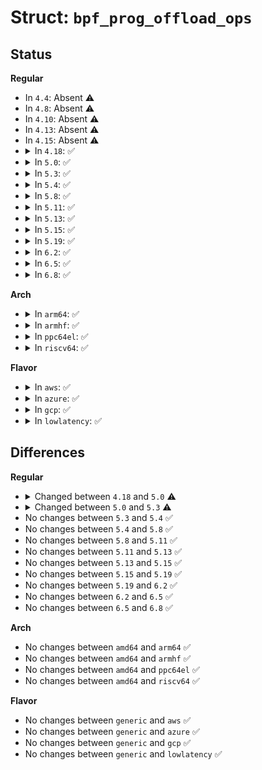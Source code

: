 # Struct: <code>bpf_prog_offload_ops</code>

## Status
<b>Regular</b>
<ul>
<li>
In <code>4.4</code>: Absent ⚠️
</li>
<li>
In <code>4.8</code>: Absent ⚠️
</li>
<li>
In <code>4.10</code>: Absent ⚠️
</li>
<li>
In <code>4.13</code>: Absent ⚠️
</li>
<li>
In <code>4.15</code>: Absent ⚠️
</li>
<li>
<details>
<summary>In <code>4.18</code>: ✅</summary>

```c
struct bpf_prog_offload_ops {
    int (*insn_hook)(struct bpf_verifier_env *, int, int);
};
```
</details>
</li>
<li>
<details>
<summary>In <code>5.0</code>: ✅</summary>

```c
struct bpf_prog_offload_ops {
    int (*insn_hook)(struct bpf_verifier_env *, int, int);
    int (*finalize)(struct bpf_verifier_env *);
    int (*prepare)(struct bpf_prog *);
    int (*translate)(struct bpf_prog *);
    void (*destroy)(struct bpf_prog *);
};
```
</details>
</li>
<li>
<details>
<summary>In <code>5.3</code>: ✅</summary>

```c
struct bpf_prog_offload_ops {
    int (*insn_hook)(struct bpf_verifier_env *, int, int);
    int (*finalize)(struct bpf_verifier_env *);
    int (*replace_insn)(struct bpf_verifier_env *, u32, struct bpf_insn *);
    int (*remove_insns)(struct bpf_verifier_env *, u32, u32);
    int (*prepare)(struct bpf_prog *);
    int (*translate)(struct bpf_prog *);
    void (*destroy)(struct bpf_prog *);
};
```
</details>
</li>
<li>
<details>
<summary>In <code>5.4</code>: ✅</summary>

```c
struct bpf_prog_offload_ops {
    int (*insn_hook)(struct bpf_verifier_env *, int, int);
    int (*finalize)(struct bpf_verifier_env *);
    int (*replace_insn)(struct bpf_verifier_env *, u32, struct bpf_insn *);
    int (*remove_insns)(struct bpf_verifier_env *, u32, u32);
    int (*prepare)(struct bpf_prog *);
    int (*translate)(struct bpf_prog *);
    void (*destroy)(struct bpf_prog *);
};
```
</details>
</li>
<li>
<details>
<summary>In <code>5.8</code>: ✅</summary>

```c
struct bpf_prog_offload_ops {
    int (*insn_hook)(struct bpf_verifier_env *, int, int);
    int (*finalize)(struct bpf_verifier_env *);
    int (*replace_insn)(struct bpf_verifier_env *, u32, struct bpf_insn *);
    int (*remove_insns)(struct bpf_verifier_env *, u32, u32);
    int (*prepare)(struct bpf_prog *);
    int (*translate)(struct bpf_prog *);
    void (*destroy)(struct bpf_prog *);
};
```
</details>
</li>
<li>
<details>
<summary>In <code>5.11</code>: ✅</summary>

```c
struct bpf_prog_offload_ops {
    int (*insn_hook)(struct bpf_verifier_env *, int, int);
    int (*finalize)(struct bpf_verifier_env *);
    int (*replace_insn)(struct bpf_verifier_env *, u32, struct bpf_insn *);
    int (*remove_insns)(struct bpf_verifier_env *, u32, u32);
    int (*prepare)(struct bpf_prog *);
    int (*translate)(struct bpf_prog *);
    void (*destroy)(struct bpf_prog *);
};
```
</details>
</li>
<li>
<details>
<summary>In <code>5.13</code>: ✅</summary>

```c
struct bpf_prog_offload_ops {
    int (*insn_hook)(struct bpf_verifier_env *, int, int);
    int (*finalize)(struct bpf_verifier_env *);
    int (*replace_insn)(struct bpf_verifier_env *, u32, struct bpf_insn *);
    int (*remove_insns)(struct bpf_verifier_env *, u32, u32);
    int (*prepare)(struct bpf_prog *);
    int (*translate)(struct bpf_prog *);
    void (*destroy)(struct bpf_prog *);
};
```
</details>
</li>
<li>
<details>
<summary>In <code>5.15</code>: ✅</summary>

```c
struct bpf_prog_offload_ops {
    int (*insn_hook)(struct bpf_verifier_env *, int, int);
    int (*finalize)(struct bpf_verifier_env *);
    int (*replace_insn)(struct bpf_verifier_env *, u32, struct bpf_insn *);
    int (*remove_insns)(struct bpf_verifier_env *, u32, u32);
    int (*prepare)(struct bpf_prog *);
    int (*translate)(struct bpf_prog *);
    void (*destroy)(struct bpf_prog *);
};
```
</details>
</li>
<li>
<details>
<summary>In <code>5.19</code>: ✅</summary>

```c
struct bpf_prog_offload_ops {
    int (*insn_hook)(struct bpf_verifier_env *, int, int);
    int (*finalize)(struct bpf_verifier_env *);
    int (*replace_insn)(struct bpf_verifier_env *, u32, struct bpf_insn *);
    int (*remove_insns)(struct bpf_verifier_env *, u32, u32);
    int (*prepare)(struct bpf_prog *);
    int (*translate)(struct bpf_prog *);
    void (*destroy)(struct bpf_prog *);
};
```
</details>
</li>
<li>
<details>
<summary>In <code>6.2</code>: ✅</summary>

```c
struct bpf_prog_offload_ops {
    int (*insn_hook)(struct bpf_verifier_env *, int, int);
    int (*finalize)(struct bpf_verifier_env *);
    int (*replace_insn)(struct bpf_verifier_env *, u32, struct bpf_insn *);
    int (*remove_insns)(struct bpf_verifier_env *, u32, u32);
    int (*prepare)(struct bpf_prog *);
    int (*translate)(struct bpf_prog *);
    void (*destroy)(struct bpf_prog *);
};
```
</details>
</li>
<li>
<details>
<summary>In <code>6.5</code>: ✅</summary>

```c
struct bpf_prog_offload_ops {
    int (*insn_hook)(struct bpf_verifier_env *, int, int);
    int (*finalize)(struct bpf_verifier_env *);
    int (*replace_insn)(struct bpf_verifier_env *, u32, struct bpf_insn *);
    int (*remove_insns)(struct bpf_verifier_env *, u32, u32);
    int (*prepare)(struct bpf_prog *);
    int (*translate)(struct bpf_prog *);
    void (*destroy)(struct bpf_prog *);
};
```
</details>
</li>
<li>
<details>
<summary>In <code>6.8</code>: ✅</summary>

```c
struct bpf_prog_offload_ops {
    int (*insn_hook)(struct bpf_verifier_env *, int, int);
    int (*finalize)(struct bpf_verifier_env *);
    int (*replace_insn)(struct bpf_verifier_env *, u32, struct bpf_insn *);
    int (*remove_insns)(struct bpf_verifier_env *, u32, u32);
    int (*prepare)(struct bpf_prog *);
    int (*translate)(struct bpf_prog *);
    void (*destroy)(struct bpf_prog *);
};
```
</details>
</li>
</ul>
<b>Arch</b>
<ul>
<li>
<details>
<summary>In <code>arm64</code>: ✅</summary>

```c
struct bpf_prog_offload_ops {
    int (*insn_hook)(struct bpf_verifier_env *, int, int);
    int (*finalize)(struct bpf_verifier_env *);
    int (*replace_insn)(struct bpf_verifier_env *, u32, struct bpf_insn *);
    int (*remove_insns)(struct bpf_verifier_env *, u32, u32);
    int (*prepare)(struct bpf_prog *);
    int (*translate)(struct bpf_prog *);
    void (*destroy)(struct bpf_prog *);
};
```
</details>
</li>
<li>
<details>
<summary>In <code>armhf</code>: ✅</summary>

```c
struct bpf_prog_offload_ops {
    int (*insn_hook)(struct bpf_verifier_env *, int, int);
    int (*finalize)(struct bpf_verifier_env *);
    int (*replace_insn)(struct bpf_verifier_env *, u32, struct bpf_insn *);
    int (*remove_insns)(struct bpf_verifier_env *, u32, u32);
    int (*prepare)(struct bpf_prog *);
    int (*translate)(struct bpf_prog *);
    void (*destroy)(struct bpf_prog *);
};
```
</details>
</li>
<li>
<details>
<summary>In <code>ppc64el</code>: ✅</summary>

```c
struct bpf_prog_offload_ops {
    int (*insn_hook)(struct bpf_verifier_env *, int, int);
    int (*finalize)(struct bpf_verifier_env *);
    int (*replace_insn)(struct bpf_verifier_env *, u32, struct bpf_insn *);
    int (*remove_insns)(struct bpf_verifier_env *, u32, u32);
    int (*prepare)(struct bpf_prog *);
    int (*translate)(struct bpf_prog *);
    void (*destroy)(struct bpf_prog *);
};
```
</details>
</li>
<li>
<details>
<summary>In <code>riscv64</code>: ✅</summary>

```c
struct bpf_prog_offload_ops {
    int (*insn_hook)(struct bpf_verifier_env *, int, int);
    int (*finalize)(struct bpf_verifier_env *);
    int (*replace_insn)(struct bpf_verifier_env *, u32, struct bpf_insn *);
    int (*remove_insns)(struct bpf_verifier_env *, u32, u32);
    int (*prepare)(struct bpf_prog *);
    int (*translate)(struct bpf_prog *);
    void (*destroy)(struct bpf_prog *);
};
```
</details>
</li>
</ul>
<b>Flavor</b>
<ul>
<li>
<details>
<summary>In <code>aws</code>: ✅</summary>

```c
struct bpf_prog_offload_ops {
    int (*insn_hook)(struct bpf_verifier_env *, int, int);
    int (*finalize)(struct bpf_verifier_env *);
    int (*replace_insn)(struct bpf_verifier_env *, u32, struct bpf_insn *);
    int (*remove_insns)(struct bpf_verifier_env *, u32, u32);
    int (*prepare)(struct bpf_prog *);
    int (*translate)(struct bpf_prog *);
    void (*destroy)(struct bpf_prog *);
};
```
</details>
</li>
<li>
<details>
<summary>In <code>azure</code>: ✅</summary>

```c
struct bpf_prog_offload_ops {
    int (*insn_hook)(struct bpf_verifier_env *, int, int);
    int (*finalize)(struct bpf_verifier_env *);
    int (*replace_insn)(struct bpf_verifier_env *, u32, struct bpf_insn *);
    int (*remove_insns)(struct bpf_verifier_env *, u32, u32);
    int (*prepare)(struct bpf_prog *);
    int (*translate)(struct bpf_prog *);
    void (*destroy)(struct bpf_prog *);
};
```
</details>
</li>
<li>
<details>
<summary>In <code>gcp</code>: ✅</summary>

```c
struct bpf_prog_offload_ops {
    int (*insn_hook)(struct bpf_verifier_env *, int, int);
    int (*finalize)(struct bpf_verifier_env *);
    int (*replace_insn)(struct bpf_verifier_env *, u32, struct bpf_insn *);
    int (*remove_insns)(struct bpf_verifier_env *, u32, u32);
    int (*prepare)(struct bpf_prog *);
    int (*translate)(struct bpf_prog *);
    void (*destroy)(struct bpf_prog *);
};
```
</details>
</li>
<li>
<details>
<summary>In <code>lowlatency</code>: ✅</summary>

```c
struct bpf_prog_offload_ops {
    int (*insn_hook)(struct bpf_verifier_env *, int, int);
    int (*finalize)(struct bpf_verifier_env *);
    int (*replace_insn)(struct bpf_verifier_env *, u32, struct bpf_insn *);
    int (*remove_insns)(struct bpf_verifier_env *, u32, u32);
    int (*prepare)(struct bpf_prog *);
    int (*translate)(struct bpf_prog *);
    void (*destroy)(struct bpf_prog *);
};
```
</details>
</li>
</ul>

## Differences
<b>Regular</b>
<ul>
<li>
<details>
<summary>Changed between <code>4.18</code> and <code>5.0</code> ⚠️</summary>
<ul>
<li>
<b>Field added. </b>
<code>int (*finalize)(struct bpf_verifier_env *)</code>
</li>
<li>
<b>Field added. </b>
<code>int (*prepare)(struct bpf_prog *)</code>
</li>
<li>
<b>Field added. </b>
<code>int (*translate)(struct bpf_prog *)</code>
</li>
<li>
<b>Field added. </b>
<code>void (*destroy)(struct bpf_prog *)</code>
</li>
</ul>
</details>
</li>
<li>
<details>
<summary>Changed between <code>5.0</code> and <code>5.3</code> ⚠️</summary>
<ul>
<li>
<b>Field added. </b>
<code>int (*replace_insn)(struct bpf_verifier_env *, u32, struct bpf_insn *)</code>
</li>
<li>
<b>Field added. </b>
<code>int (*remove_insns)(struct bpf_verifier_env *, u32, u32)</code>
</li>
</ul>
</details>
</li>
<li>
No changes between <code>5.3</code> and <code>5.4</code> ✅
</li>
<li>
No changes between <code>5.4</code> and <code>5.8</code> ✅
</li>
<li>
No changes between <code>5.8</code> and <code>5.11</code> ✅
</li>
<li>
No changes between <code>5.11</code> and <code>5.13</code> ✅
</li>
<li>
No changes between <code>5.13</code> and <code>5.15</code> ✅
</li>
<li>
No changes between <code>5.15</code> and <code>5.19</code> ✅
</li>
<li>
No changes between <code>5.19</code> and <code>6.2</code> ✅
</li>
<li>
No changes between <code>6.2</code> and <code>6.5</code> ✅
</li>
<li>
No changes between <code>6.5</code> and <code>6.8</code> ✅
</li>
</ul>
<b>Arch</b>
<ul>
<li>
No changes between <code>amd64</code> and <code>arm64</code> ✅
</li>
<li>
No changes between <code>amd64</code> and <code>armhf</code> ✅
</li>
<li>
No changes between <code>amd64</code> and <code>ppc64el</code> ✅
</li>
<li>
No changes between <code>amd64</code> and <code>riscv64</code> ✅
</li>
</ul>
<b>Flavor</b>
<ul>
<li>
No changes between <code>generic</code> and <code>aws</code> ✅
</li>
<li>
No changes between <code>generic</code> and <code>azure</code> ✅
</li>
<li>
No changes between <code>generic</code> and <code>gcp</code> ✅
</li>
<li>
No changes between <code>generic</code> and <code>lowlatency</code> ✅
</li>
</ul>
